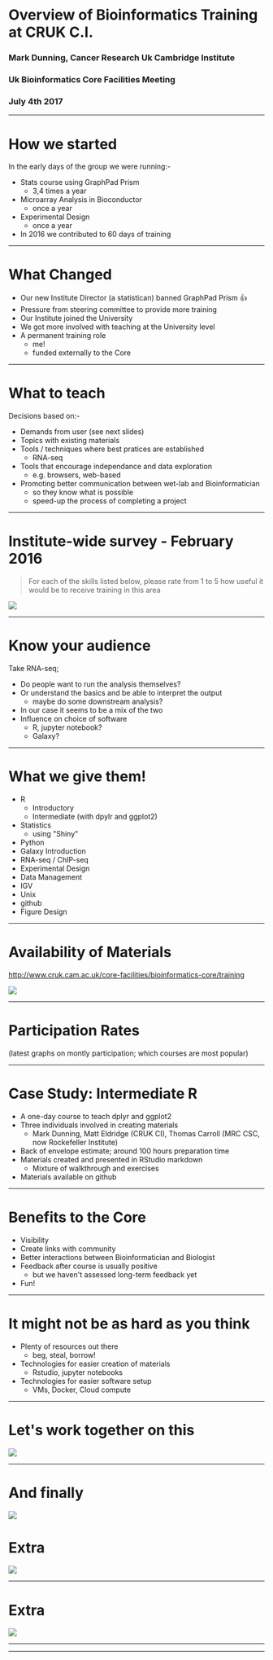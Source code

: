 # Overview of Bioinformatics Training at CRUK C.I.
### Mark Dunning, Cancer Research Uk Cambridge Institute
### Uk Bioinformatics Core Facilities Meeting
### July 4th 2017
---

# How we started

In the early days of the group we were running:-

- Stats course using GraphPad Prism
  + 3,4 times a year
- Microarray Analysis in Bioconductor
  + once a year
- Experimental Design
  + once a year
- In 2016 we contributed to 60 days of training

---

# What Changed

- Our new Institute Director (a statistican) banned GraphPad Prism :+1:
- Pressure from steering committee to provide more training
- Our Institute joined the University
- We got more involved with teaching at the University level
- A permanent training role
  + me!
  + funded externally to the Core
  
---

# What to teach

Decisions based on:-

- Demands from user (see next slides)
- Topics with existing materials
- Tools / techniques where best pratices are established
  + RNA-seq
- Tools that encourage independance and data exploration
  + e.g. browsers, web-based
- Promoting better communication between wet-lab and Bioinformatician
    + so they know what is possible 
    + speed-up the process of completing a project

---

# Institute-wide survey - February 2016

> For each of the skills listed below, please rate from 1 to 5 how useful it would be to receive training in this area

![](images/skills-feedback.png)


---

# Know your audience

Take RNA-seq;

- Do people want to run the analysis themselves?
- Or understand the basics and be able to interpret the output
  + maybe do some downstream analysis?
- In our case it seems to be a mix of the two
- Influence on choice of software
  + R, jupyter notebook?
  + Galaxy?

---

# What we give them!

- R
  + Introductory 
  + Intermediate (with dpylr and ggplot2)
- Statistics
  + using "Shiny"
- Python
- Galaxy Introduction
- RNA-seq / ChIP-seq
- Experimental Design
- Data Management
- IGV
- Unix
- github
- Figure Design

---

# Availability of Materials

http://www.cruk.cam.ac.uk/core-facilities/bioinformatics-core/training

![](images/group-website.png)

---

# Participation Rates

(latest graphs on montly participation; which courses are most popular)

---

#  Case Study: Intermediate R

- A one-day course to teach dplyr and ggplot2
- Three individuals involved in creating materials
  + Mark Dunning, Matt Eldridge (CRUK CI), Thomas Carroll (MRC CSC, now Rockefeller Institute)
- Back of envelope estimate; around 100 hours preparation time
- Materials created and presented in RStudio markdown
  + Mixture of walkthrough and exercises
- Materials available on github

---

# Benefits to the Core

- Visibility
- Create links with community
- Better interactions between Bioinformatician and Biologist
- Feedback after course is usually positive
  + but we haven't assessed long-term feedback yet
- Fun!

---

# It might not be as hard as you think

- Plenty of resources out there
  + beg, steal, borrow!
- Technologies for easier creation of materials
  + Rstudio, jupyter notebooks
- Technologies for easier software setup
  + VMs, Docker, Cloud compute
  
---

# Let's work together on this

![](images/github.png)

---
# And finally

![](images/sheffield.jpg)

# Extra

![](images/attendee-numbers.png)

---


# Extra

![](images/popular-courses.png)

---
---

